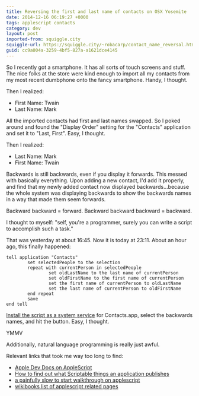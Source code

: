 ```yaml
---
title: Reversing the first and last name of contacts on OSX Yosemite
date: 2014-12-16 06:19:27 +0000
tags: applescript contacts
category: dev
layout: post
imported-from: squiggle.city
squiggle-url: https://squiggle.city/~robacarp/contact_name_reversal.html
guid: cc9a004a-3259-4bf5-827a-a1621dce4145
---
```


<p>So I recently got a smartphone. It has all sorts of touch screens and stuff. The nice folks at the store were kind enough to import all my contacts from my most recent dumbphone onto the fancy smartphone. Handy, I thought.</p>

<p>Then I realized: </p>
<ul>
  <li>First Name: Twain</li>
  <li>Last Name: Mark</li>
</ul>

<p>All the imported contacts had first and last names swapped. So I poked around and found the "Display Order" setting for the "Contacts" application and set it to "Last, First". Easy, I thought.</p>

<p>Then I realized: </p>
<ul>
  <li>Last Name: Mark</li>
  <li>First Name: Twain</li>
</ul>

<p>Backwards is still backwards, even if you display it forwards. This messed with basically everything. Upon adding a new contact, I'd add it properly, and find that my newly added contact now displayed backwards...because the whole system was displaying backwards to show the backwards names in a way that made them seem forwards.</p>
<p>Backward backward = forward. Backward backward backward = backward.</p>

<p>I thought to myself: "self, you're a programmer, surely you can write a script to accomplish such a task."</p>

<p>That was yesterday at about 16:45. Now it is today at 23:11. About an hour ago, this finally happened: </p>

    tell application "Contacts"
            set selectedPeople to the selection
            repeat with currentPerson in selectedPeople
                    set oldLastName to the last name of currentPerson
                    set oldFirstName to the first name of currentPerson
                    set the first name of currentPerson to oldLastName
                    set the last name of currentPerson to oldFirstName
            end repeat
            save
    end tell

<p><a href="http://www.automatedworkflows.com/2011/05/22/creating-applescript-services-in-mac-os-x/">Install the script as a system service</a> for Contacts.app, select the backwards names, and hit the button. Easy, I thought.</p>
<p>YMMV</p>
<p>Additionally, natural language programming is really just awful.</p>
<p>Relevant links that took me way too long to find:</p>
<ul>
  <li><a href="https://developer.apple.com/library/mac/documentation/AppleScript/Conceptual/AppleScriptLangGuide/introduction/ASLR_intro.html#//apple_ref/doc/uid/TP40000983-CH208-SW1">Apple Dev Docs on AppleScript</a></li>
  <li><a href="https://developer.apple.com/library/mac/documentation/AppleScript/Conceptual/AppleScriptX/Concepts/work_with_as.html#//apple_ref/doc/uid/TP40001568-1153006">How to find out what Scriptable things an application publishes</a></li>
  <li><a href="http://macosxautomation.com/applescript/firsttutorial/index.html">a painfully slow to start walkthrough on applescript</a></li>
  <li><a href="http://en.wikibooks.org/wiki/AppleScript_Programming">wikibooks list of applescript related pages</a></li>
</ul>
